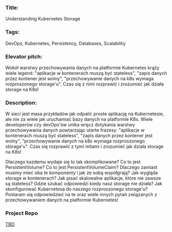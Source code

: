 ### Title:
Understanding Kubernetes Storage

### Tags:
DevOps, Kubernetes, Persistency, Databases, Scalability 

### Elevator pitch:
Wokół warstwy przechowywania danych na platformie Kubernetes krąży wiele legend: "aplikacje w kontenerach muszą być stateless", "zapis danych przez kontener jest wolny", "przechowywanie danych na k8s wymaga rozproszonego storage'u". Czas się z nimi rozprawić i zrozumieć jak działa storage na K8s!

### Description:
W sieci jest masa przykładów jak odpalić proste aplikację na Kubernetesie, ale nie za wiele jak uruchamiać bazy danych na platformie K8s. Wiele developerów czy devOps'ów unika wręcz dotykania warstwy przechowywania danych powtarzając utarte frazesy: "aplikacje w kontenerach muszą być stateless", "zapis danych przez kontener jest wolny", "przechowywanie danych na k8s wymaga rozproszonego storage'u". Czas się rozprawić z tymi mitami i zrozumieć jak działa storage na K8s!

Dlaczego kazdemu wydaje się to tak skomplikowane? Co to jest PersistentVolume? Co to jest PersistentVolumeClaim? Dlaczego zamiast musimy mieć oba te komponenty i jak ze sobą współgrają? Jak wygląda storage w kontenerach? Jak pisać skalowalne aplikacje, które nie zawsze są stateless? Gdzie szukać odpowiedzi kiedy nasz storage nie działa? Jak skonfigurować Kubernetesa do naszego rozproszonego storage'u? Postaram się odpowiedzieć na te oraz wiele innych pytań związanych z przechowywaniem danych na platformie Kubernetes!

### Project Repo
[TBD](TBD)